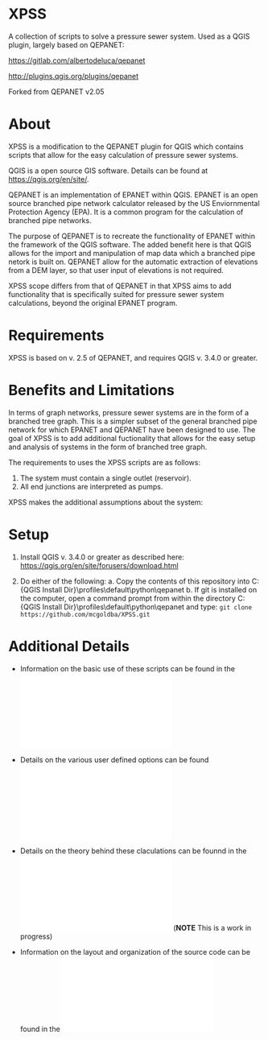 # XPSS
A collection of scripts to solve a pressure sewer system.  Used as a QGIS plugin, largely based on QEPANET:

https://gitlab.com/albertodeluca/qepanet

http://plugins.qgis.org/plugins/qepanet

Forked from QEPANET v2.05

# About
XPSS is a modification to the QEPANET plugin for QGIS which contains scripts that allow for the easy calculation of pressure sewer systems.  

QGIS is a open source GIS software.  Details can be found at https://qgis.org/en/site/.

QEPANET is an implementation of EPANET within QGIS.  EPANET is an open source branched pipe network calculator released by the US Enviornmental Protection Agency (EPA).  It is a common program for the calculation of branched pipe networks.  

The purpose of QEPANET is to recreate the functionality of EPANET within the framework of the QGIS software.  The added benefit here is that QGIS allows for the import and manipulation of map data which a branched pipe netork is built on.  QEPANET allow for the automatic extraction of elevations from a DEM layer, so that user input of elevations is not required.

XPSS scope differs from that of QEPANET in that XPSS aims to add functionality that is specifically suited for pressure sewer system calculations, beyond the original EPANET program.

# Requirements
XPSS is based on v. 2.5 of QEPANET, and requires QGIS v. 3.4.0 or greater.

# Benefits and Limitations

In terms of graph networks, pressure sewer systems are in the form of a branched tree graph.  This is a simpler subset of the general branched pipe network for which EPANET and QEPANET have been designed to use.  The goal of XPSS is to add additional fuctionality that allows for the easy setup and analysis of systems in the form of branched tree graph.

The requirements to uses the XPSS scripts are as follows:
1. The system must contain a single outlet (reservoir).
2. All end junctions are interpreted as pumps.

XPSS makes the additional assumptions about the system:




# Setup

1.  Install QGIS v. 3.4.0 or greater as described here:  https://qgis.org/en/site/forusers/download.html

2.  Do either of the following:
    a.  Copy the contents of this repository into C:\{QGIS Install Dir}\profiles\default\python\qepanet
    b.  If git is installed on the computer, open a command prompt from within the directory C:\{QGIS Install Dir}\profiles\default\python\qepanet and type:
        `git clone https://github.com/mcgoldba/XPSS.git`
        

# Additional Details

*  Information on the basic use of these scripts can be found in the ![user guide](user_guide/user_guide.md)

*  Details on the various user defined options can be found ![here](user_guide/user_defined_options.md)

*  Details on the theory behind these claculations can be founnd in the ![theory guide](theory_guide/theory_guide.md)  (**NOTE** This is a work in progress)

*  Information on the layout and organization of the source code can be found in the ![developer's guide](dev_guide/dev_guide.md)


